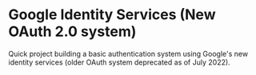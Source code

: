 # Google Identity Services (New OAuth 2.0 system)

Quick project building a basic authentication system using Google's new identity services (older OAuth system deprecated as of July 2022).
